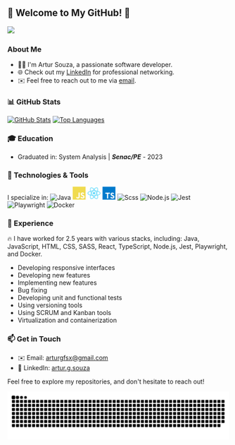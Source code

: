 ## 👋 Welcome to My GitHub! 👋

<img src="https://readme-typing-svg.herokuapp.com/?&color=%239F3CFF&lines=Hello,+World!+👋;I'm+Artur+Souza+...;I'm+a+Software+Engineer+&center=true&size=25">

### About Me
- 👨‍💻 I'm Artur Souza, a passionate software developer.
- 🌐 Check out my [LinkedIn](https://www.linkedin.com/in/artur-g-souza/) for professional networking.
- ✉️ Feel free to reach out to me via [email](mailto:arturgfsx@gmail.com).

### 📊 GitHub Stats
[![GitHub Stats](https://github-readme-stats.vercel.app/api?username=Artartur&show_icons=true&theme=tokyonight&include_all_commits=true&count_private=true)](https://github.com/Artartur)
[![Top Languages](https://github-readme-stats.vercel.app/api/top-langs/?username=Artartur&layout=compact&theme=tokyonight)](https://github.com/Artartur)

### 🎓 Education
- Graduated in: System Analysis | ***Senac/PE*** - 2023

### 🔧 Technologies & Tools
I specialize in:
<img src="https://cdn.jsdelivr.net/gh/devicons/devicon/icons/java/java-original.svg" alt="Java" width="30">
<img src="https://raw.githubusercontent.com/devicons/devicon/master/icons/javascript/javascript-plain.svg" alt="JavaScript" width="30">
<img src="https://raw.githubusercontent.com/devicons/devicon/master/icons/react/react-original.svg" alt="React" width="30">
<img src="https://raw.githubusercontent.com/devicons/devicon/master/icons/typescript/typescript-original.svg" alt="TypeScript" width="30">
<img src="https://upload.wikimedia.org/wikipedia/commons/thumb/9/96/Sass_Logo_Color.svg/1280px-Sass_Logo_Color.svg.png" alt="Scss" width="40">
<img src="https://static-00.iconduck.com/assets.00/node-js-icon-454x512-nztofx17.png" alt="Node.js" width="30">
<img src="https://cdn.iconscout.com/icon/free/png-256/free-jest-3629451-3031514.png" alt="Jest" width="30">
<img src="https://seeklogo.com/images/P/playwright-logo-22FA8B9E63-seeklogo.com.png" alt="Playwright" width="30">
<img src="https://static-00.iconduck.com/assets.00/docker-icon-icon-2048x1479-cres2he9.png" alt="Docker" width="40">

### 🚀 Experience
🔥 I have worked for 2.5 years with various stacks, including: Java, JavaScript, HTML, CSS, SASS, React, TypeScript, Node.js, Jest, Playwright, and Docker.

- Developing responsive interfaces
- Developing new features
- Implementing new features
- Bug fixing
- Developing unit and functional tests
- Using versioning tools
- Using SCRUM and Kanban tools
- Virtualization and containerization

### 📫 Get in Touch
- ✉️ Email: [arturgfsx@gmail.com](mailto:arturgfsx@gmail.com)
- 🔗 LinkedIn: [artur.g.souza](https://www.linkedin.com/in/artur-g-souza/)

Feel free to explore my repositories, and don't hesitate to reach out!

![Snake animation](https://github.com/Platane/snk/blob/output/github-contribution-grid-snake.svg)


